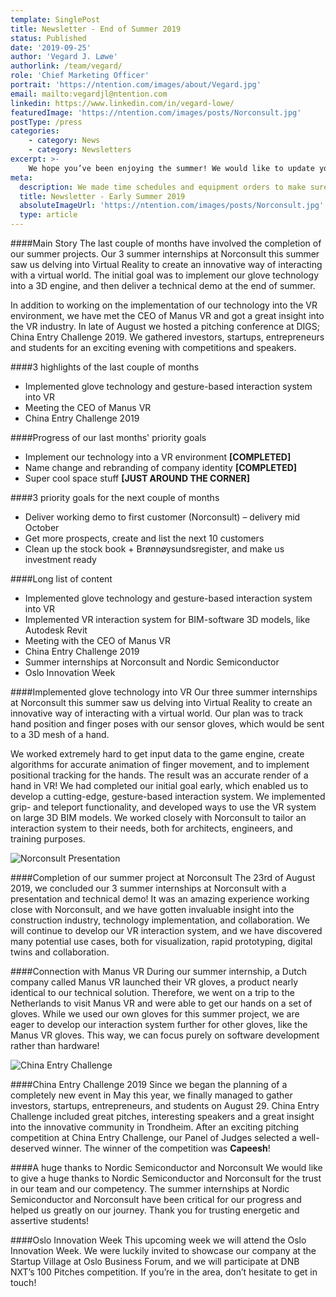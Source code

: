 ```yaml
---
template: SinglePost
title: Newsletter - End of Summer 2019
status: Published
date: '2019-09-25'
author: 'Vegard J. Løwe'
authorlink: /team/vegard/
role: 'Chief Marketing Officer'
portrait: 'https://ntention.com/images/about/Vegard.jpg'
email: mailto:vegardjl@ntention.com
linkedin: https://www.linkedin.com/in/vegard-lowe/
featuredImage: 'https://ntention.com/images/posts/Norconsult.jpg'
postType: /press
categories:
    - category: News
    - category: Newsletters
excerpt: >-
    We hope you’ve been enjoying the summer! We would like to update you about our progress and activity the latest couple of months. Therefore we’ll take you through it in a short (~3 min read, bullet points) and a long (~10min read) version.
meta:
  description: We made time schedules and equipment orders to make sure our summer projects would get a flying start. The opportunity of working in our field of interest for highly recognized companies like Norconsult and Nordic Semiconductor make us humble and grateful.
  title: Newsletter - Early Summer 2019
  absoluteImageUrl: 'https://ntention.com/images/posts/Norconsult.jpg'
  type: article
---
```

####Main Story
The last couple of months have involved the completion of our summer projects. Our 3 summer internships at Norconsult this summer saw us delving into Virtual Reality to create an innovative way of interacting with a virtual world. The initial goal was to implement our glove technology into a 3D engine, and then deliver a technical demo at the end of summer.

In addition to working on the implementation of our technology into the VR environment, we have met the CEO of Manus VR and got a great insight into the VR industry. In late of August we hosted a pitching conference at DIGS; China Entry Challenge 2019. We gathered investors, startups, entrepreneurs and students for an exciting evening with competitions and speakers.

####3 highlights of the last couple of months
* Implemented glove technology and gesture-based interaction system into VR
* Meeting the CEO of Manus VR
* China Entry Challenge 2019

####Progress of our last months' priority goals
* Implement our technology into a VR environment **[COMPLETED]**
* Name change and rebranding of company identity **[COMPLETED]**
* Super cool space stuff **[JUST AROUND THE CORNER]**

####3 priority goals for the next couple of months
* Deliver working demo to first customer (Norconsult) – delivery mid October
* Get more prospects, create and list the next 10 customers
* Clean up the stock book + Brønnøysundsregister, and make us investment ready

####Long list of content
* Implemented glove technology and gesture-based interaction system into VR
* Implemented VR interaction system for BIM-software 3D models, like Autodesk Revit
* Meeting with the CEO of Manus VR
* China Entry Challenge 2019
* Summer internships at Norconsult and Nordic Semiconductor
* Oslo Innovation Week

####Implemented glove technology into VR
Our three summer internships at Norconsult this summer saw us delving into Virtual Reality to create an innovative way of interacting with a virtual world. Our plan was to track hand position and finger poses with our sensor gloves, which would be sent to a 3D mesh of a hand.

We worked extremely hard to get input data to the game engine, create algorithms for accurate animation of finger movement, and to implement positional tracking for the hands. The result was an accurate render of a hand in VR! We had completed our initial goal early, which enabled us to develop a cutting-edge, gesture-based interaction system. We implemented grip- and teleport functionality, and developed ways to use the VR system on large 3D BIM models. We worked closely with Norconsult to tailor an interaction system to their needs, both for architects, engineers, and training purposes.

![Norconsult Presentation](https://ntention.com/images/posts/Norconsult-presenting.jpg)

####Completion of our summer project at Norconsult
The 23rd of August 2019, we concluded our 3 summer internships at Norconsult with a presentation and technical demo! It was an amazing experience working close with Norconsult, and we have gotten invaluable insight into the construction industry, technology implementation, and collaboration. We will continue to develop our VR interaction system, and we have discovered many potential use cases, both for visualization, rapid prototyping, digital twins and collaboration.

####Connection with Manus VR
During our summer internship, a Dutch company called Manus VR launched their VR gloves, a product nearly identical to our technical solution. Therefore, we went on a trip to the Netherlands to visit Manus VR and were able to get our hands on a set of gloves. While we used our own gloves for this summer project, we are eager to develop our interaction system further for other gloves, like the Manus VR gloves. This way, we can focus purely on software development rather than hardware!

![China Entry Challenge](https://ntention.com/images/posts/cec.jpg)

####China Entry Challenge 2019
Since we began the planning of a completely new event in May this year, we finally managed to gather investors, startups, entrepreneurs, and students on August 29. China Entry Challenge included great pitches, interesting speakers and a great insight into the innovative community in Trondheim. After an exciting pitching competition at China Entry Challenge, our Panel of Judges selected a well-deserved winner. The winner of the competition was **Capeesh**!

####A huge thanks to Nordic Semiconductor and Norconsult
We would like to give a huge thanks to Nordic Semiconductor and Norconsult for the trust in our team and our competency. The summer internships at Nordic Semiconductor and Norconsult have been critical for our progress and helped us greatly on our journey. Thank you for trusting energetic and assertive students!

####Oslo Innovation Week
This upcoming week we will attend the Oslo Innovation Week. We were luckily invited to showcase our company at the Startup Village at Oslo Business Forum, and we will participate at DNB NXT’s 100 Pitches competition. If you’re in the area, don’t hesitate to get in touch!
